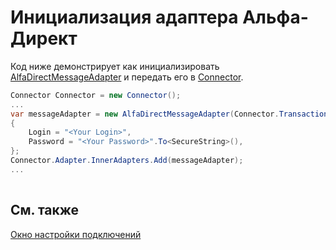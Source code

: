 # Инициализация адаптера Альфа\-Директ

Код ниже демонстрирует как инициализировать [AlfaDirectMessageAdapter](xref:StockSharp.AlfaDirect.AlfaDirectMessageAdapter) и передать его в [Connector](xref:StockSharp.Algo.Connector).

```cs
Connector Connector = new Connector();				
...				
var messageAdapter = new AlfaDirectMessageAdapter(Connector.TransactionIdGenerator)
{
    Login = "<Your Login>",
    Password = "<Your Password>".To<SecureString>(),
};
Connector.Adapter.InnerAdapters.Add(messageAdapter);
...	
							
```

## См. также

[Окно настройки подключений](API_UI_ConnectorWindow.md)
